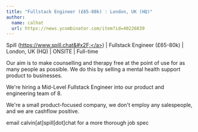 ```yaml
---
title: "Fullstack Engineer (£65-80k) : London, UK (HQ)"
author:
  name: calhat
  url: https://news.ycombinator.com/item?id=40226839
---
```

Spill (<a href="https:&#x2F;&#x2F;www.spill.chat&#x2F;" rel="nofollow">https:&#x2F;&#x2F;www.spill.chat&#x2F;</a>) | Fullstack Engineer (£65-80k) | London, UK (HQ) | ONSITE | Full-time

Our aim is to make counselling and therapy free at the point of use for as many people as possible. We do this by selling a mental health support product to businesses.

We&#x27;re hiring a Mid-Level Fullstack Engineer into our product and engineering team of 8.

We&#x27;re a small product-focused company, we don&#x27;t employ any salespeople, and we are cashflow positive.

email calvin[at]spill[dot]chat for a more thorough job spec
